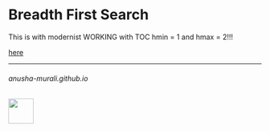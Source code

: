 # Breadth First Search


This is with modernist WORKING with TOC hmin = 1 and hmax = 2!!!


[here](./README.md)

* * *
###### anusha-murali.github.io

<img src="https://github.com/anusha-murali/anusha-murali.github.io/assets/111596338/639243aa-2857-4595-a65a-7852762bb002" width="50" height="50"/>
